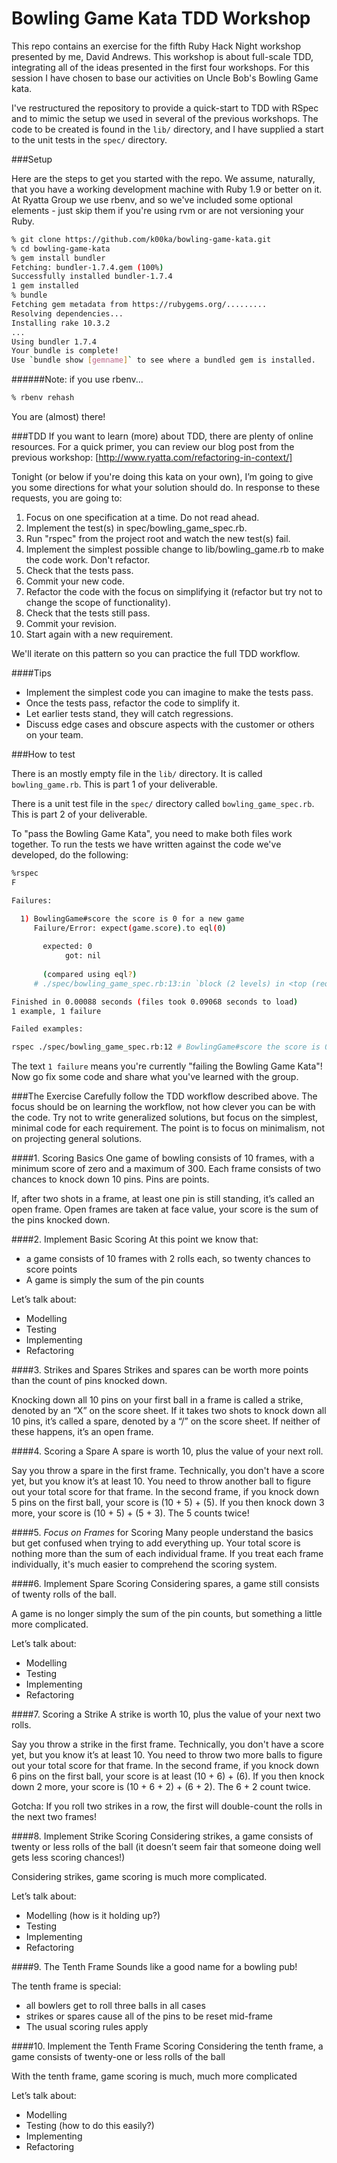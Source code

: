 Bowling Game Kata TDD Workshop
==============================

This repo contains an exercise for the fifth Ruby Hack Night workshop presented by me, David Andrews. This workshop is about full-scale TDD, integrating all of the ideas presented in the first four workshops. For this session I have chosen to base our activities on Uncle Bob's Bowling Game kata.

I've restructured the repository to provide a quick-start to TDD with RSpec and to mimic the setup we used in several of the previous workshops. The code to be created is found in the ``lib/`` directory, and I have supplied a start to the unit tests in the ``spec/`` directory.

###Setup

Here are the steps to get you started with the repo. We assume, naturally, that you have a working development machine with Ruby 1.9 or better on it. At Ryatta Group we use rbenv, and so we've included some optional elements - just skip them if you're using rvm or are not versioning your Ruby.

```sh
% git clone https://github.com/k00ka/bowling-game-kata.git
% cd bowling-game-kata
% gem install bundler
Fetching: bundler-1.7.4.gem (100%)
Successfully installed bundler-1.7.4
1 gem installed
% bundle
Fetching gem metadata from https://rubygems.org/.........
Resolving dependencies...
Installing rake 10.3.2
...
Using bundler 1.7.4
Your bundle is complete!
Use `bundle show [gemname]` to see where a bundled gem is installed.
```
######Note: if you use rbenv...
```sh
% rbenv rehash
```
You are (almost) there!

###TDD
If you want to learn (more) about TDD, there are plenty of online resources. For a quick primer, you can review our blog post from the previous workshop: [http://www.ryatta.com/refactoring-in-context/]

Tonight (or below if you're doing this kata on your own), I’m going to give you some directions for what your solution should do. In response to these requests, you are going to:

1. Focus on one specification at a time. Do not read ahead.
2. Implement the test(s) in spec/bowling_game_spec.rb.
3. Run "rspec" from the project root and watch the new test(s) fail.
4. Implement the simplest possible change to lib/bowling_game.rb to make the code work. Don't refactor.
5. Check that the tests pass.
6. Commit your new code.
7. Refactor the code with the focus on simplifying it (refactor but try not to change the scope of functionality).
8. Check that the tests still pass.
9. Commit your revision.
10. Start again with a new requirement.

We'll iterate on this pattern so you can practice the full TDD workflow.

####Tips
* Implement the simplest code you can imagine to make the tests pass.
* Once the tests pass, refactor the code to simplify it.
* Let earlier tests stand, they will catch regressions.
* Discuss edge cases and obscure aspects with the customer or others on your team.

###How to test

There is an mostly empty file in the ``lib/`` directory. It is called ``bowling_game.rb``. This is part 1 of your deliverable.

There is a unit test file in the ``spec/`` directory called ``bowling_game_spec.rb``. This is part 2 of your deliverable.

To "pass the Bowling Game Kata", you need to make both files work together.
To run the tests we have written against the code we've developed, do the following:
```sh
%rspec
F

Failures:

  1) BowlingGame#score the score is 0 for a new game
     Failure/Error: expect(game.score).to eql(0)
       
       expected: 0
            got: nil
       
       (compared using eql?)
     # ./spec/bowling_game_spec.rb:13:in `block (2 levels) in <top (required)>'

Finished in 0.00088 seconds (files took 0.09068 seconds to load)
1 example, 1 failure

Failed examples:

rspec ./spec/bowling_game_spec.rb:12 # BowlingGame#score the score is 0 for a new game
```

The text ``1 failure`` means you're currently "failing the Bowling Game Kata"! Now go fix some code and share what you've learned with the group.

###The Exercise
Carefully follow the TDD workflow described above. The focus should be on learning the workflow, not how clever you can be with the code. Try not to write generalized solutions, but focus on the simplest, minimal code for each requirement. The point is to focus on minimalism, not on projecting general solutions.

####1. Scoring Basics
One game of bowling consists of 10 frames, with a minimum score of zero and a maximum of 300. Each frame consists of two chances to knock down 10 pins. Pins are points.

If, after two shots in a frame, at least one pin is still standing, it’s called an open frame. Open frames are taken at face value, your score is the sum of the pins knocked down.

####2. Implement Basic Scoring
At this point we know that: 
* a game consists of 10 frames with 2 rolls each, so twenty chances to score points
* A game is simply the sum of the pin counts

Let’s talk about:
* Modelling
* Testing
* Implementing
* Refactoring


####3. Strikes and Spares
Strikes and spares can be worth more points than the count of pins knocked down. 

Knocking down all 10 pins on your first ball in a frame is called a strike, denoted by an “X” on the score sheet. If it takes two shots to knock down all 10 pins, it’s called a spare, denoted by a “/” on the score sheet. If neither of these happens, it’s an open frame.

####4. Scoring a Spare
A spare is worth 10, plus the value of your next roll. 

Say you throw a spare in the first frame. Technically, you don't have a score yet, but you know it’s at least 10. You need to throw another ball to figure out your total score for that frame. In the second frame, if you knock down 5 pins on the first ball, your score is (10 + 5) + (5). If you then knock down 3 more, your score is (10 + 5) + (5 + 3). The 5 counts twice!

####5. *Focus on Frames* for Scoring
Many people understand the basics but get confused when trying to add everything up. Your total score is nothing more than the sum of each individual frame. If you treat each frame individually, it's much easier to comprehend the scoring system.

####6. Implement Spare Scoring
Considering spares, a game still consists of twenty rolls of the ball. 

A game is no longer simply the sum of the pin counts, but something a little more complicated. 

Let’s talk about:
* Modelling
* Testing
* Implementing
* Refactoring

####7. Scoring a Strike
A strike is worth 10, plus the value of your next two rolls. 

Say you throw a strike in the first frame. Technically, you don't have a score yet, but you know it’s at least 10. You need to throw two more balls to figure out your total score for that frame. In the second frame, if you knock down 6 pins on the first ball, your score is at least (10 + 6) + (6). If you then knock down 2 more, your score is (10 + 6 + 2) + (6 + 2). The 6 + 2 count twice.

Gotcha: If you roll two strikes in a row, the first will double-count the rolls in the next two frames!

####8. Implement Strike Scoring
Considering strikes, a game consists of twenty or less rolls of the ball (it doesn’t seem fair that someone doing well gets less scoring chances!) 

Considering strikes, game scoring is much more complicated.

Let’s talk about:
* Modelling (how is it holding up?)
* Testing
* Implementing
* Refactoring

####9. The Tenth Frame
Sounds like a good name for a bowling pub! 

The tenth frame is special:
* all bowlers get to roll three balls in all cases
* strikes or spares cause all of the pins to be reset mid-frame
* The usual scoring rules apply

####10. Implement the Tenth Frame Scoring
Considering the tenth frame, a game consists of twenty-one or less rolls of the ball

With the tenth frame, game scoring is much, much more complicated

Let’s talk about:
* Modelling
* Testing (how to do this easily?)
* Implementing
* Refactoring
